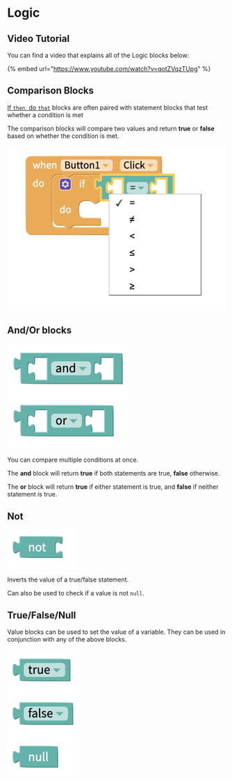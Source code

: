 # Logic

## Video Tutorial

You can find a video that explains all of the Logic blocks below:

{% embed url="https://www.youtube.com/watch?v=qotZVqzTUpg" %}

## Comparison Blocks

[If `then`, do `that`](control.md#if-this-do-that) blocks are often paired with statement blocks that test whether a condition is met

The comparison blocks will compare two values and return **true** or **false** based on whether the condition is met.

![](.gitbook/assets/comparison.png)

## And/Or blocks

![](<.gitbook/assets/Screen Shot 2021-04-08 at 2.22.59 PM.png>)

You can compare multiple conditions at once.

The **and** block will return **true** if both statements are true, **false** otherwise.

The **or** block will return **true** if either statement is true, and **false** if neither statement is true.

## Not

![](<.gitbook/assets/Screen Shot 2021-04-08 at 2.24.40 PM.png>)

Inverts the value of a true/false statement.

Can also be used to check if a value is not `null`.

## True/False/Null

Value blocks can be used to set the value of a variable. They can be used in conjunction with any of the above blocks.

![](<.gitbook/assets/Screen Shot 2021-04-08 at 2.25.21 PM.png>)
